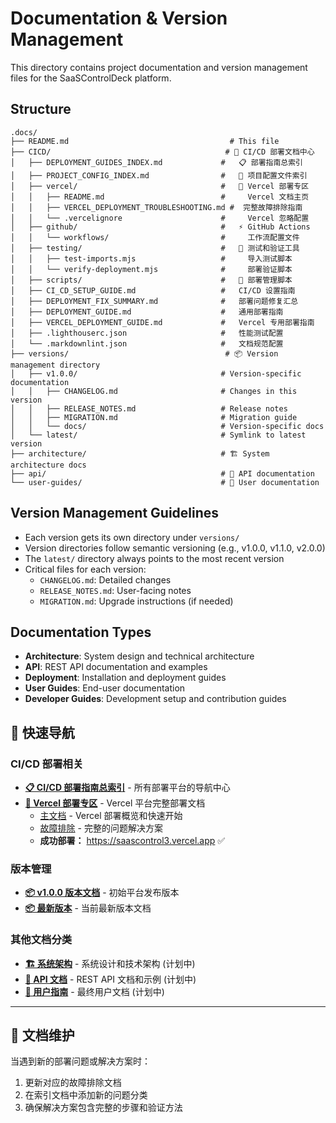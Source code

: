 # Documentation & Version Management

This directory contains project documentation and version management files for the SaaSControlDeck platform.

## Structure

```
.docs/
├── README.md                                    # This file
├── CICD/                                       # 🚀 CI/CD 部署文档中心
│   ├── DEPLOYMENT_GUIDES_INDEX.md             #   📋 部署指南总索引
│   ├── PROJECT_CONFIG_INDEX.md                #   🔧 项目配置文件索引
│   ├── vercel/                                #   🔧 Vercel 部署专区
│   │   ├── README.md                          #     Vercel 文档主页
│   │   ├── VERCEL_DEPLOYMENT_TROUBLESHOOTING.md #  完整故障排除指南
│   │   └── .vercelignore                      #     Vercel 忽略配置
│   ├── github/                                #   ⚡ GitHub Actions
│   │   └── workflows/                         #     工作流配置文件
│   ├── testing/                               #   🧪 测试和验证工具
│   │   ├── test-imports.mjs                   #     导入测试脚本
│   │   └── verify-deployment.mjs              #     部署验证脚本
│   ├── scripts/                               #   📜 部署管理脚本
│   ├── CI_CD_SETUP_GUIDE.md                   #   CI/CD 设置指南
│   ├── DEPLOYMENT_FIX_SUMMARY.md              #   部署问题修复汇总
│   ├── DEPLOYMENT_GUIDE.md                    #   通用部署指南
│   ├── VERCEL_DEPLOYMENT_GUIDE.md             #   Vercel 专用部署指南
│   ├── .lighthouserc.json                     #   性能测试配置
│   └── .markdownlint.json                     #   文档规范配置
├── versions/                                   # 📦 Version management directory
│   ├── v1.0.0/                                # Version-specific documentation
│   │   ├── CHANGELOG.md                       # Changes in this version
│   │   ├── RELEASE_NOTES.md                   # Release notes
│   │   ├── MIGRATION.md                       # Migration guide
│   │   └── docs/                              # Version-specific docs
│   └── latest/                                # Symlink to latest version
├── architecture/                              # 🏗️ System architecture docs
├── api/                                       # 🔗 API documentation
└── user-guides/                               # 📖 User documentation
```

## Version Management Guidelines

- Each version gets its own directory under `versions/`
- Version directories follow semantic versioning (e.g., v1.0.0, v1.1.0, v2.0.0)
- The `latest/` directory always points to the most recent version
- Critical files for each version:
  - `CHANGELOG.md`: Detailed changes
  - `RELEASE_NOTES.md`: User-facing notes
  - `MIGRATION.md`: Upgrade instructions (if needed)

## Documentation Types

- **Architecture**: System design and technical architecture
- **API**: REST API documentation and examples
- **Deployment**: Installation and deployment guides
- **User Guides**: End-user documentation
- **Developer Guides**: Development setup and contribution guides

## 🚀 快速导航

### CI/CD 部署相关
- **[📋 CI/CD 部署指南总索引](./CICD/DEPLOYMENT_GUIDES_INDEX.md)** - 所有部署平台的导航中心
- **[🔧 Vercel 部署专区](./CICD/vercel/)** - Vercel 平台完整部署文档
  - [主文档](./CICD/vercel/README.md) - Vercel 部署概览和快速开始
  - [故障排除](./CICD/vercel/VERCEL_DEPLOYMENT_TROUBLESHOOTING.md) - 完整的问题解决方案
  - **成功部署：** https://saascontrol3.vercel.app ✅

### 版本管理
- **[📦 v1.0.0 版本文档](./versions/v1.0.0/)** - 初始平台发布版本
- **[📦 最新版本](./versions/latest/)** - 当前最新版本文档

### 其他文档分类
- **[🏗️ 系统架构](./architecture/)** - 系统设计和技术架构 (计划中)
- **[🔗 API 文档](./api/)** - REST API 文档和示例 (计划中)  
- **[📖 用户指南](./user-guides/)** - 最终用户文档 (计划中)

---

## 📝 文档维护

当遇到新的部署问题或解决方案时：
1. 更新对应的故障排除文档
2. 在索引文档中添加新的问题分类
3. 确保解决方案包含完整的步骤和验证方法